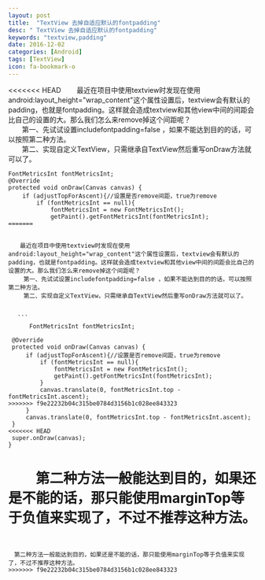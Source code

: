 ```yaml
---
layout: post
title:  "TextView 去掉自适应默认的fontpadding"
desc: " TextView 去掉自适应默认的fontpadding"
keywords: "textview,padding"
date: 2016-12-02
categories: [Android]
tags: [TextView]
icon: fa-bookmark-o
---
```

<<<<<<< HEAD
&emsp;&emsp;最近在项目中使用textview时发现在使用android:layout_height="wrap_content"这个属性设置后，textview会有默认的padding，也就是fontpadding。这样就会造成textview和其他view中间的间距会比自己的设置的大。那么我们怎么来remove掉这个间距呢？  
　　第一、先试试设置includefontpadding=false ，如果不能达到目的的话，可以按照第二种方法。  
　　第二、实现自定义TextView，只需继承自TextView然后重写onDraw方法就可以了。
　　
```
FontMetricsInt fontMetricsInt;
@Override
protected void onDraw(Canvas canvas) {
    if (adjustTopForAscent){//设置是否remove间距，true为remove
        if (fontMetricsInt == null){
            fontMetricsInt = new FontMetricsInt();
            getPaint().getFontMetricsInt(fontMetricsInt);
=======


　　最近在项目中使用textview时发现在使用android:layout_height="wrap_content"这个属性设置后，textview会有默认的padding，也就是fontpadding。这样就会造成textview和其他view中间的间距会比自己的设置的大。那么我们怎么来remove掉这个间距呢？
 　　第一、先试试设置includefontpadding=false ，如果不能达到目的的话，可以按照第二种方法。
　　 第二、实现自定义TextView，只需继承自TextView然后重写onDraw方法就可以了。


 　```
 　　　FontMetricsInt fontMetricsInt;
  ```
   ```
    @Override
    protected void onDraw(Canvas canvas) {
        if (adjustTopForAscent){//设置是否remove间距，true为remove
            if (fontMetricsInt == null){
                fontMetricsInt = new FontMetricsInt();
                getPaint().getFontMetricsInt(fontMetricsInt);
            }
            canvas.translate(0, fontMetricsInt.top - fontMetricsInt.ascent);
>>>>>>> f9e22232b04c315be0784d3156b1c028ee843323
        }
        canvas.translate(0, fontMetricsInt.top - fontMetricsInt.ascent);
    }
<<<<<<< HEAD
    super.onDraw(canvas);
}
```

&emsp;&emsp;第二种方法一般能达到目的，如果还是不能的话，那只能使用marginTop等于负值来实现了，不过不推荐这种方法。
=======
 ```
 
 
 　第二种方法一般能达到目的，如果还是不能的话，那只能使用marginTop等于负值来实现了，不过不推荐这种方法。
>>>>>>> f9e22232b04c315be0784d3156b1c028ee843323

